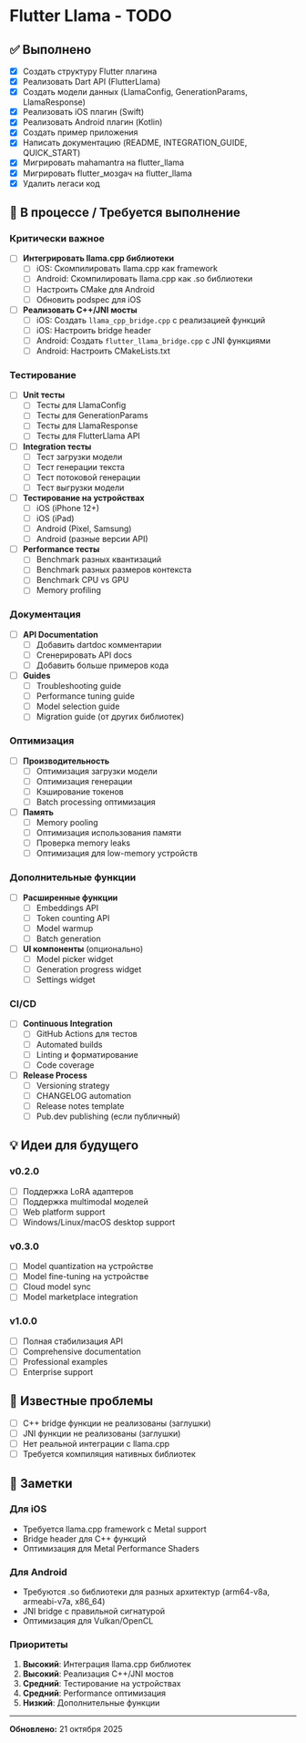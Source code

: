 # Flutter Llama - TODO

## ✅ Выполнено

- [x] Создать структуру Flutter плагина
- [x] Реализовать Dart API (FlutterLlama)
- [x] Создать модели данных (LlamaConfig, GenerationParams, LlamaResponse)
- [x] Реализовать iOS плагин (Swift)
- [x] Реализовать Android плагин (Kotlin)
- [x] Создать пример приложения
- [x] Написать документацию (README, INTEGRATION_GUIDE, QUICK_START)
- [x] Мигрировать mahamantra на flutter_llama
- [x] Мигрировать flutter_мозgач на flutter_llama
- [x] Удалить легаси код

## 🚧 В процессе / Требуется выполнение

### Критически важное

- [ ] **Интегрировать llama.cpp библиотеки**
  - [ ] iOS: Скомпилировать llama.cpp как framework
  - [ ] Android: Скомпилировать llama.cpp как .so библиотеки
  - [ ] Настроить CMake для Android
  - [ ] Обновить podspec для iOS

- [ ] **Реализовать C++/JNI мосты**
  - [ ] iOS: Создать `llama_cpp_bridge.cpp` с реализацией функций
  - [ ] iOS: Настроить bridge header
  - [ ] Android: Создать `flutter_llama_bridge.cpp` с JNI функциями
  - [ ] Android: Настроить CMakeLists.txt

### Тестирование

- [ ] **Unit тесты**
  - [ ] Тесты для LlamaConfig
  - [ ] Тесты для GenerationParams
  - [ ] Тесты для LlamaResponse
  - [ ] Тесты для FlutterLlama API

- [ ] **Integration тесты**
  - [ ] Тест загрузки модели
  - [ ] Тест генерации текста
  - [ ] Тест потоковой генерации
  - [ ] Тест выгрузки модели

- [ ] **Тестирование на устройствах**
  - [ ] iOS (iPhone 12+)
  - [ ] iOS (iPad)
  - [ ] Android (Pixel, Samsung)
  - [ ] Android (разные версии API)

- [ ] **Performance тесты**
  - [ ] Benchmark разных квантизаций
  - [ ] Benchmark разных размеров контекста
  - [ ] Benchmark CPU vs GPU
  - [ ] Memory profiling

### Документация

- [ ] **API Documentation**
  - [ ] Добавить dartdoc комментарии
  - [ ] Сгенерировать API docs
  - [ ] Добавить больше примеров кода

- [ ] **Guides**
  - [ ] Troubleshooting guide
  - [ ] Performance tuning guide
  - [ ] Model selection guide
  - [ ] Migration guide (от других библиотек)

### Оптимизация

- [ ] **Производительность**
  - [ ] Оптимизация загрузки модели
  - [ ] Оптимизация генерации
  - [ ] Кэширование токенов
  - [ ] Batch processing оптимизация

- [ ] **Память**
  - [ ] Memory pooling
  - [ ] Оптимизация использования памяти
  - [ ] Проверка memory leaks
  - [ ] Оптимизация для low-memory устройств

### Дополнительные функции

- [ ] **Расширенные функции**
  - [ ] Embeddings API
  - [ ] Token counting API
  - [ ] Model warmup
  - [ ] Batch generation

- [ ] **UI компоненты** (опционально)
  - [ ] Model picker widget
  - [ ] Generation progress widget
  - [ ] Settings widget

### CI/CD

- [ ] **Continuous Integration**
  - [ ] GitHub Actions для тестов
  - [ ] Automated builds
  - [ ] Linting и форматирование
  - [ ] Code coverage

- [ ] **Release Process**
  - [ ] Versioning strategy
  - [ ] CHANGELOG automation
  - [ ] Release notes template
  - [ ] Pub.dev publishing (если публичный)

## 💡 Идеи для будущего

### v0.2.0
- [ ] Поддержка LoRA адаптеров
- [ ] Поддержка multimodal моделей
- [ ] Web platform support
- [ ] Windows/Linux/macOS desktop support

### v0.3.0
- [ ] Model quantization на устройстве
- [ ] Model fine-tuning на устройстве
- [ ] Cloud model sync
- [ ] Model marketplace integration

### v1.0.0
- [ ] Полная стабилизация API
- [ ] Comprehensive documentation
- [ ] Professional examples
- [ ] Enterprise support

## 🐛 Известные проблемы

- [ ] C++ bridge функции не реализованы (заглушки)
- [ ] JNI функции не реализованы (заглушки)
- [ ] Нет реальной интеграции с llama.cpp
- [ ] Требуется компиляция нативных библиотек

## 📝 Заметки

### Для iOS
- Требуется llama.cpp framework с Metal support
- Bridge header для C++ функций
- Оптимизация для Metal Performance Shaders

### Для Android
- Требуются .so библиотеки для разных архитектур (arm64-v8a, armeabi-v7a, x86_64)
- JNI bridge с правильной сигнатурой
- Оптимизация для Vulkan/OpenCL

### Приоритеты

1. **Высокий**: Интеграция llama.cpp библиотек
2. **Высокий**: Реализация C++/JNI мостов
3. **Средний**: Тестирование на устройствах
4. **Средний**: Performance оптимизация
5. **Низкий**: Дополнительные функции

---

**Обновлено:** 21 октября 2025

